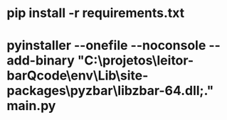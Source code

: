 # pip install -r requirements.txt



# pyinstaller --onefile --noconsole --add-binary "C:\projetos\leitor-barQcode\env\Lib\site-packages\pyzbar\libzbar-64.dll;." main.py

